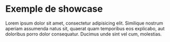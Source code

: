 # Exemple de showcase

Lorem ipsum dolor sit amet, consectetur adipisicing elit. Similique nostrum aperiam assumenda natus sit, quaerat quam temporibus eos explicabo, aut doloribus porro dolor consequatur. Ducimus unde sint vel cum, molestias.
